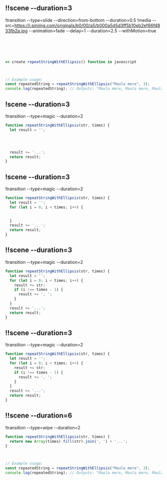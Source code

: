 ## !!scene --duration=3
!transition --type=slide --direction=from-bottom --duration=0.5
!media --src=https://i.pinimg.com/originals/b0/00/a5/b000a5d5d3ff5b10eb2ef66f4833fb2a.jpg --animation=fade --delay=1 --duration=2.5 --withMotion=true

```js ! 

 



=> create repeatStringWithEllipsis() function in javascript



// Example usage:
const repeatedString = repeatStringWithEllipsis("Maula mere", 3);
console.log(repeatedString); // Outputs: "Maula mere, Maula mere, Maula mere..."
```

## !scene --duration=3
!transition --type=magic --duration=2


```js ! 
function repeatStringWithEllipsis(str, times) {
  let result = '';
 



  result += '...'; 
  return result;
}
```
## !scene --duration=3
!transition --type=magic --duration=2


```js ! 
function repeatStringWithEllipsis(str, times) {
  let result = '';
  for (let i = 0; i < times; i++) {
   

  }
  result += '...'; 
  return result;
}
```

## !!scene --duration=3
!transition --type=magic --duration=2


```js ! 
function repeatStringWithEllipsis(str, times) {
  let result = '';
  for (let i = 0; i < times; i++) {
    result += str;
    if (i !== times - 1) {
      result += ', '; 
    }
  }
  result += '...'; 
  return result;
}
```
## !!scene --duration=3
!transition --type=magic --duration=2


```js ! 
function repeatStringWithEllipsis(str, times) {
  let result = '';
  for (let i = 0; i < times; i++) {
    result += str;
    if (i !== times - 1) {
      result += ', '; 
    }
  }
  result += '...'; 
  return result;
}

```
## !!scene --duration=6
!transition --type=wipe --duration=2 
```js ! 
function repeatStringWithEllipsis(str, times) {
  return new Array(times).fill(str).join(', ') + '...';
}



// Example usage:
const repeatedString = repeatStringWithEllipsis("Maula mere", 3);
console.log(repeatedString); // Outputs: "Maula mere, Maula mere, Maula mere..."
```


